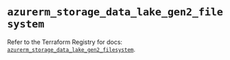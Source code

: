 # `azurerm_storage_data_lake_gen2_filesystem`

Refer to the Terraform Registry for docs: [`azurerm_storage_data_lake_gen2_filesystem`](https://registry.terraform.io/providers/hashicorp/azurerm/3.115.0/docs/resources/storage_data_lake_gen2_filesystem).

